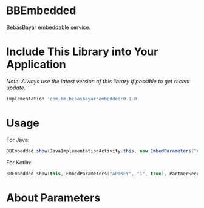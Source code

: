 # BBEmbedded
BebasBayar embeddable service.

# Include This Library into Your Application

*Note: Always use the latest version of this library if possible to get recent update.*

```gradle
implementation 'com.bm.bebasbayar:embedded:0.1.0'
```

# Usage

For Java:

```java
BBEmbedded.show(JavaImplementationActivity.this, new EmbedParameters("APIKEY", "1", true), new PartnerSecurityParameters("PARTNERSECURITYKEY"));
```

For Kotlin:

```kotlin
BBEmbedded.show(this, EmbedParameters("APIKEY", "1", true), PartnerSecurityParameters("PARTNERSECURITYKEY"))
```

# About Parameters
